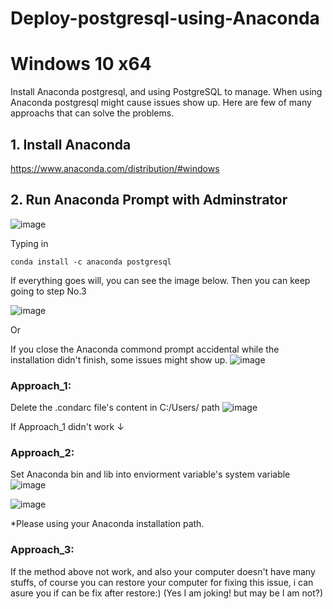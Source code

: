 # Deploy-postgresql-using-Anaconda
# Windows 10 x64
Install Anaconda postgresql, and using PostgreSQL to manage.
When using Anaconda postgresql might cause issues show up. Here are few of many approachs that can solve the problems.
## 1. Install Anaconda
https://www.anaconda.com/distribution/#windows
## 2. Run Anaconda Prompt with Adminstrator
![image](https://user-images.githubusercontent.com/78173335/128711696-59b3e5f5-568f-4b9c-a3cc-b977b3d339a7.png)

Typing in
```
conda install -c anaconda postgresql
```
If everything goes will, you can see the image below. Then you can keep going to step No.3

![image](https://user-images.githubusercontent.com/78173335/128714019-75605920-530e-4cd5-a3ea-cf79d68c8fe4.png)

Or

If you close the Anaconda commond prompt accidental while the installation didn't finish, some issues might show up.
![image](https://user-images.githubusercontent.com/78173335/128714341-58b60780-666c-4601-8b79-fdb371a41776.png)

### Approach_1:
Delete the .condarc file's content in C:/Users/<Admin> path
![image](https://user-images.githubusercontent.com/78173335/128714682-fe224d21-c333-43a8-b137-a43fc973807b.png)
  
If Approach_1 didn't work ↓
  
### Approach_2:
  Set Anaconda bin and lib into enviorment variable's system variable
  ![image](https://user-images.githubusercontent.com/78173335/128715794-5bcdf03b-5647-4186-ab53-adb44739f153.png)
  
  ![image](https://user-images.githubusercontent.com/78173335/128716383-ee3de90f-dc12-4b3b-8648-870ccc27ac64.png)

  *Please using your Anaconda installation path.
  
  ### Approach_3:
  If the method above not work, and also your computer doesn't have many stuffs, of course you can restore your computer for fixing this issue, i can asure you if can be fix after restore:) (Yes I am joking! but may be I am not?)
